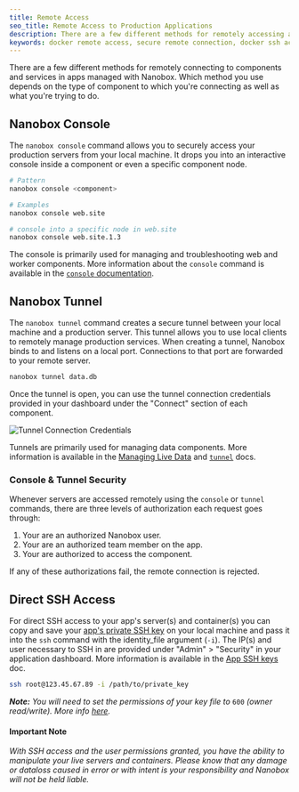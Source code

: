 ```yaml
---
title: Remote Access
seo_title: Remote Access to Production Applications
description: There are a few different methods for remotely accessing apps deployed with Nanobox.
keywords: docker remote access, secure remote connection, docker ssh access, docker remote console, docker ssh tunnel
---
```


There are a few different methods for remotely connecting to components and services in apps managed with Nanobox. Which method you use depends on the type of component to which you're connecting as well as what you're trying to do.

## Nanobox Console
The `nanobox console` command allows you to securely access your production servers from your local machine. It drops you into an interactive console inside a component or even a specific component node.

```bash
# Pattern
nanobox console <component>

# Examples
nanobox console web.site

# console into a specific node in web.site
nanobox console web.site.1.3
```

The console is primarily used for managing and troubleshooting web and worker components. More information about the `console` command is available in the [`console` documentation](/cli/console/).

## Nanobox Tunnel
The `nanobox tunnel` command creates a secure tunnel between your local machine and a production server. This tunnel allows you to use local clients to remotely manage production services. When creating a tunnel, Nanobox binds to and listens on a local port. Connections to that port are forwarded to your remote server.

```bash
nanobox tunnel data.db
```

Once the tunnel is open, you can use the tunnel connection credentials provided in your dashboard under the "Connect" section of each component.

![Tunnel Connection Credentials](/assets/images/tunnel-connection-creds.png)

Tunnels are primarily used for managing data components. More information is available in the [Managing Live Data](/data-management/managing-live-data/#create-a-secure-tunnel) and [`tunnel`](/cli/tunnel/) docs.

### Console & Tunnel Security
Whenever servers are accessed remotely using the `console` or `tunnel` commands, there are three levels of authorization each request goes through:

1. Your are an authorized Nanobox user.
2. Your are an authorized team member on the app.
3. Your are authorized to access the component.

If any of these authorizations fail, the remote connection is rejected.

## Direct SSH Access
For direct SSH access to your app's server(s) and container(s) you can copy and save your [app's private SSH key](/live-app-management/remote-access/app-ssh-keys/) on your local machine and pass it into the `ssh` command with the identity\_file argument (`-i`). The IP(s) and user necessary to SSH in are provided under "Admin" > "Security" in your application dashboard. More information is available in the [App SSH keys](/live-app-management/remote-access/app-ssh-keys/) doc.

```bash
ssh root@123.45.67.89 -i /path/to/private_key
```

_**Note:** You will need to set the permissions of your key file to_ `600` _(owner read/write). More info [here](/live-app-management/remote-access/app-ssh-keys/#private-ssh-key-permissions)._

#### Important Note
_With SSH access and the user permissions granted, you have the ability to manipulate your live servers and containers. Please know that any damage or dataloss caused in error or with intent is your responsibility and Nanobox will not be held liable._
